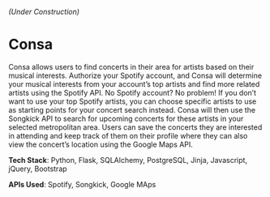 _(Under Construction)_


# Consa

Consa allows users to find concerts in their area for artists based on their musical interests. Authorize your Spotify account, and Consa will determine your musical interests from your account’s top artists and find more related artists using the Spotify API. No Spotify account? No problem! If you don’t want to use your top Spotify artists, you can choose specific artists to use as starting points for your concert search instead. Consa will then use the Songkick API to search for upcoming concerts for these artists in your selected metropolitan area. Users can save the concerts they are interested in attending and keep track of them on their profile where they can also view the concert’s location using the Google Maps API.

**Tech Stack**: Python, Flask, SQLAlchemy, PostgreSQL, Jinja, Javascript, jQuery, Bootstrap

**APIs Used**: Spotify, Songkick, Google MAps